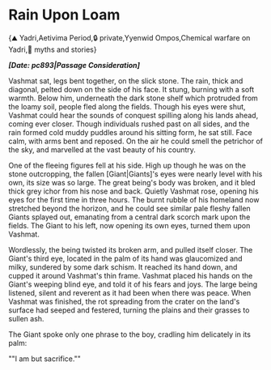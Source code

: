 # Rain Upon Loam

{⛰️ Yadri,Aetivima Period,🔒 private,Yyenwid Ompos,Chemical warfare on Yadri,📜 myths and stories}

***[Date: pc893|Passage Consideration]***

Vashmat sat, legs bent together, on the slick stone. The rain, thick and diagonal, pelted down on the side of his face. It stung, burning with a soft warmth. Below him, underneath the dark stone shelf which protruded from the loamy soil, people fled along the fields. Though his eyes were shut, Vashmat could hear the sounds of conquest spilling along his lands ahead, coming ever closer. Though individuals rushed past on all sides, and the rain formed cold muddy puddles around his sitting form, he sat still. Face calm, with arms bent and reposed. On the air he could smell the petrichor of the sky, and marvelled at the vast beauty of his country.

One of the fleeing figures fell at his side. High up though he was on the stone outcropping, the fallen [Giant|Giants]'s eyes were nearly level with his own, its size was so large. The great being's body was broken, and it bled thick grey ichor from his nose and back. Quietly Vashmat rose, opening his eyes for the first time in three hours. The burnt rubble of his homeland now stretched beyond the horizon, and he could see similar pale fleshy fallen Giants splayed out, emanating from a central dark scorch mark upon the fields. The Giant to his left, now opening its own eyes, turned them upon Vashmat.

Wordlessly, the being twisted its broken arm, and pulled itself closer. The Giant's third eye, located in the palm of its hand was glaucomized and milky, sundered by some dark schism. It reached its hand down, and cupped it around Vashmat's thin frame. Vashmat placed his hands on the Giant's weeping blind eye, and told it of his fears and joys. The large being listened, silent and reverent as it had been when there was peace. When Vashmat was finished, the rot spreading from the crater on the land's surface had seeped and festered, turning the plains and their grasses to sullen ash.

The Giant spoke only one phrase to the boy, cradling him delicately in its palm:

""I am but sacrifice.""

